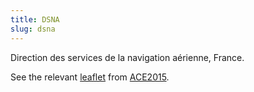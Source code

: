```yaml
---
title: DSNA
slug: dsna
---
```


Direction des services de la navigation aérienne, France.

See the relevant [leaflet][leaf] from [ACE2015].

[leaf]: ../DSNA_France_ACE_2015.pdf "ACE 2015 Benchmarking Report Factsheet: DSNA"

[ACE2015]: http://www.eurocontrol.int/publications/atm-cost-effectiveness-ace-2015-benchmarking-report-2016-2020-outlook "ACE 2015 Benchmarking Report"
